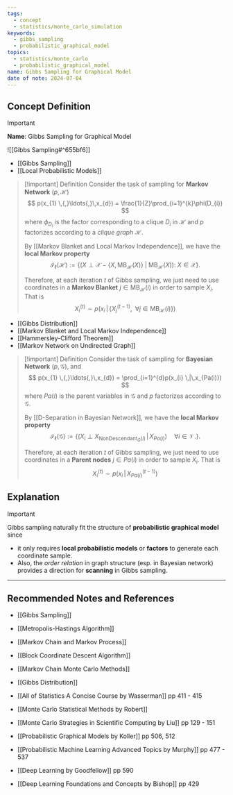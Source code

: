 ```yaml
---
tags:
  - concept
  - statistics/monte_carlo_simulation
keywords:
  - gibbs_sampling
  - probabilistic_graphical_model
topics:
  - statistics/monte_carlo
  - probabilistic_graphical_model
name: Gibbs Sampling for Graphical Model
date of note: 2024-07-04
---
```


## Concept Definition

>[!important]
>**Name**: Gibbs Sampling for Graphical Model

![[Gibbs Sampling#^655bf6]]

- [[Gibbs Sampling]]
- [[Local Probabilistic Models]]


>[!important] Definition
>Consider the task of sampling for **Markov Network** $(p, \mathcal{H})$
>$$
> p(x_{1} \,{,}\ldots{,}\,x_{d}) = \frac{1}{Z}\prod_{i=1}^{k}\phi(D_{i})
>$$
>where $\phi_{D_{i}}$ is the factor corresponding to a clique $D_{i}$ in $\mathcal{H}$ and $p$ factorizes according to a *clique graph* $\mathcal{H}$.
>
>By [[Markov Blanket and Local Markov Independence]], we have the **local Markov property**
>$$\mathcal{I}_{\ell}(\mathcal{H}) := \left\{ \left(X \perp \mathcal{X} - \{ X,\, \text{MB}_{\mathcal{H}}(X) \}\;|\;\text{MB}_{\mathcal{H}}(X)\right):\; X \in \mathcal{X} \right\}.$$
>
>Therefore, at each iteration $t$ of Gibbs sampling, we just need to use coordinates in a **Markov Blanket** $j\in \text{MB}_{\mathcal{H}}(i)$ in order to sample $X_{i}$. That is
>$$
>X_{i}^{(t)} \sim p\left( x_{i}\,\Big|\, \left\{  X_{j}^{(t-1)},\;\; \forall j\in \text{MB}_{\mathcal{H}}(i)\right\} \right)
>$$


- [[Gibbs Distribution]]
- [[Markov Blanket and Local Markov Independence]]
- [[Hammersley-Clifford Theorem]]
- [[Markov Network on Undirected Graph]]

>[!important] Definition
>Consider the task of sampling for **Bayesian Network** $(p, \mathcal{G})$, and 
>$$
> p(x_{1} \,{,}\ldots{,}\,x_{d}) = \prod_{i=1}^{d}p(x_{i} \,|\,x_{Pa(i)})
>$$
>where $Pa(i)$ is the parent variables in $\mathcal{G}$ and $p$ factorizes according to $\mathcal{G}$.
>
>By [[D-Separation in Bayesian Network]], we have the **local Markov property**
>$$
>\mathcal{I}_{\ell}(\mathcal{G}):= \{ \left( X_{i} \perp X_{\text{NonDescendant}_{G}(i)} \,\lvert\,X_{Pa(i)}\right)\quad \forall i\in \mathcal{V}. \}. 
>$$
>
>Therefore, at each iteration $t$ of Gibbs sampling, we just need to use coordinates in a **Parent nodes** $j\in Pa(i)$ in order to sample $X_{i}$. That is
>$$
>X_{i}^{(t)} \sim p\left( x_{i}\,\Big|\, X_{Pa(i)}^{(t-1)} \right)
>$$






## Explanation


>[!important]
>Gibbs sampling naturally fit the structure of **probabilistic graphical model** since 
>- it only requires **local probabilistic models** or **factors** to generate each coordinate sample.
>- Also, the *order relation* in graph structure (esp. in Bayesian network) provides a direction for **scanning** in Gibbs sampling.






-----------
##  Recommended Notes and References


- [[Gibbs Sampling]]

- [[Metropolis-Hastings Algorithm]]
- [[Markov Chain and Markov Process]]
- [[Block Coordinate Descent Algorithm]]

- [[Markov Chain Monte Carlo Methods]]

- [[Gibbs Distribution]]


- [[All of Statistics A Concise Course by Wasserman]] pp 411 - 415
- [[Monte Carlo Statistical Methods by Robert]]
- [[Monte Carlo Strategies in Scientific Computing by Liu]] pp 129 - 151

- [[Probabilistic Graphical Models by Koller]] pp 506, 512
- [[Probabilistic Machine Learning Advanced Topics by Murphy]] pp 477 - 537
- [[Deep Learning by Goodfellow]] pp 590
- [[Deep Learning Foundations and Concepts by Bishop]] pp 429